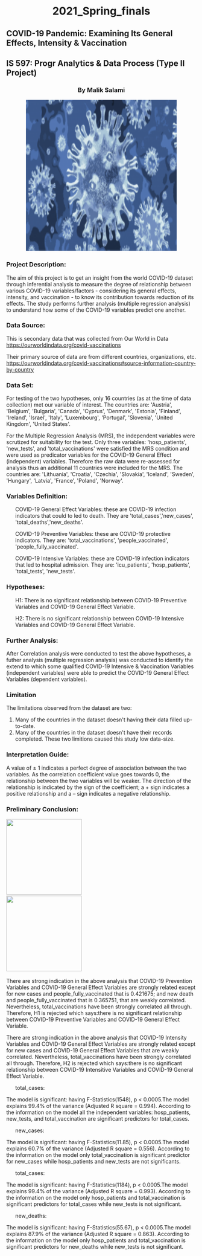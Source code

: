 # <p align ="center">  2021_Spring_finals
## COVID-19 Pandemic: Examining Its General Effects, Intensity & Vaccination
## IS 597: Progr Analytics & Data Process (Type II Project)
### <p align ="center">  By Malik Salami

<center> <img width="400" height="400" src = "covid-19img.png" > </center>

### Project Description:
<p> The aim of this project is to get an insight from the world COVID-19 dataset through inferential analysis to measure the degree of relationship between various COVID-19 variables/factors - considering its general effects, intensity, and vaccination - to know its contribution towards reduction of its effects. 
The study performs further analysis (multiple regression analysis) to understand how some of the COVID-19 variables predict one another. </p>

### Data Source:
This is secondary data that was collected from Our World in Data
https://ourworldindata.org/covid-vaccinations

Their primary source of data are from different countries, organizations, etc.
https://ourworldindata.org/covid-vaccinations#source-information-country-by-country

### Data Set:
For testing of the two hypotheses, only 16 countries (as at the time of data collection) met our variable of interest. The countries are:
'Austria', 'Belgium', 'Bulgaria', 'Canada', 'Cyprus', 'Denmark', 'Estonia', 'Finland', 'Ireland', 'Israel', 'Italy', 'Luxembourg', 'Portugal', 'Slovenia', 'United Kingdom', 'United States'.

For the Multiple Regression Analysis (MRS), the independent variables were scrutized for suitability for the test. Only three variables: 'hosp_patients', 'new_tests', and 'total_vaccinations' were satisfied the MRS condition and were used as predicator variables for the COVID-19 General Effect (independent) variables. Therefore the raw data were re-assessed for analysis thus an additional 11 countries were included for the MRS. The countries are:
'Lithuania', 'Croatia', 'Czechia', 'Slovakia', 'Iceland', 'Sweden', 'Hungary', 'Latvia', 'France', 'Poland', 'Norway'.

### Variables Definition:
<ol> COVID-19 General Effect Variables: these are COVID-19 infection indicators that could to led to death. They are 
    'total_cases','new_cases', 'total_deaths','new_deaths'. </ol>
<ol> COVID-19 Preventive Variables: these are COVID-19  protective indicators. They are:
    'total_vaccinations', 'people_vaccinated', 'people_fully_vaccinated'.</ol>
<ol> COVID-19 Intensive Variables: these are COVID-19 infection indicators that led to hospital admission. They are: 'icu_patients', 'hosp_patients', 'total_tests', 'new_tests'. </ol>

### Hypotheses:
<ol> H1: There is no significant relationship between COVID-19 Preventive Variables and COVID-19 General Effect Variable.</ol>
<ol> H2: There is no significant relationship between COVID-19 Intensive Variables and COVID-19 General Effect Variable. </ol>

### Further Analysis:
<p> After Correlation analysis were conducted to test the above hypotheses, a futher analysis (multiple regression analysis) was conducted to identify the extend to which 
some qualified COVID-19 Intensive & Vaccination Variables (independent variables) were able to predict the COVID-19 General Effect Variables (dependent variables).</p>

### Limitation
The limitations observed from the dataset are two:
1. Many of the countries in the dataset doesn't having their data filled up-to-date.
2. Many of the countries in the dataset doesn't have their records completed.
These two limitions caused this study low data-size. 

### Interpretation Guide:
<p> A value of ± 1 indicates a perfect degree of association between the two variables. As the correlation coefficient value goes towards 0, the relationship between the two variables will be weaker. The direction of the relationship is indicated by the sign of the coefficient; a + sign indicates a positive relationship and a – sign indicates a negative relationship. </p>

### Preliminary Conclusion:

<div class="alignRow">
<div class="imageColumn">
<img width="200" height="200" src = "hypo_1.JPG.jpg" >
</div>
<div class="imageColumn">
<img width="200" height="200" src = "hypo_2.JPG.jpg" >
</div>
</div>

<p>There are strong indication in the above analysis that COVID-19 Prevention Variables and COVID-19 General Effect Variables are strongly related except for new cases and people_fully_vaccinated that is  0.421675; and new death and people_fully_vaccinated that is 0.365751, that are weakly correlated. Nevertheless, total_vaccinations have been strongly correlated all through.
Therefore, H1 is rejected which says:there is no significant relationship between COVID-19 Preventive Variables and COVID-19 General Effect Variable. </p>

<p>There are strong indication in the above analysis that COVID-19 Intensity Variables and COVID-19 General Effect Variables are strongly related except for new cases and COVID-19 General Effect Variables that are weakly correlated. Nevertheless, total_vaccinations have been strongly correlated all through.
Therefore, H2 is rejected which says:there is no significant relationship between COVID-19 Intensitive Variables and COVID-19 General Effect Variable.</p>

<p> <ol>total_cases:</ol>
The model is significant: having F-Statistics(1548), p < 0.0005.The model explains 99.4% of the variance (Adjusted R square = 0.994). According to the information on the model all the independent variables: hosp_patients, new_tests, and total_vaccination are significant predictors for total_cases.</p> 

<p> <ol>new_cases:</ol>
The model is significant: having F-Statistics(11.85), p < 0.0005.The model explains 60.7% of the variance (Adjusted R square = 0.556). According to the information on the model only total_vaccination is significant predictor for new_cases while hosp_patients and new_tests are not significants.</p>

<p> <ol>total_cases:</ol>
The model is significant: having F-Statistics(1184), p < 0.0005.The model explains 99.4% of the variance (Adjusted R square = 0.993). According to the information on the model only hosp_patients and total_vaccination is significant predictors for total_cases while new_tests is not significant.</p>

<p> <ol>new_deaths:</ol>
The model is significant: having F-Statistics(55.67), p < 0.0005.The model explains 87.9% of the variance (Adjusted R square = 0.863). According to the information on the model only hosp_patients and total_vaccination is significant predictors for new_deaths while new_tests is not significant.</p>